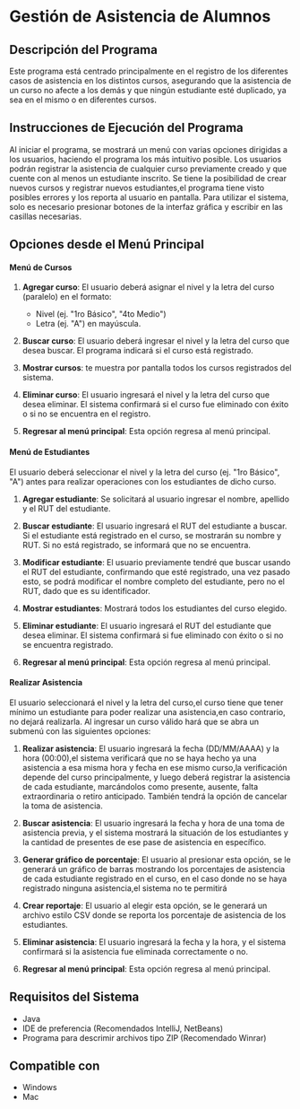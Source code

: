 # Gestión de Asistencia de Alumnos

## Descripción del Programa

Este programa está centrado principalmente en el registro de los diferentes casos de asistencia en los distintos cursos, asegurando que la asistencia de un curso no afecte a los demás y que ningún estudiante esté duplicado, ya sea en el mismo o en diferentes cursos.

## Instrucciones de Ejecución del Programa

Al iniciar el programa, se mostrará un menú con varias opciones dirigidas a los usuarios, haciendo el programa los más intuitivo posible. Los usuarios podrán registrar la asistencia de cualquier curso previamente creado y que cuente con al menos un estudiante inscrito. Se tiene la posibilidad de crear nuevos cursos y registrar nuevos estudiantes,el programa tiene visto posibles errores y los reporta al usuario en pantalla. Para utilizar el sistema, solo es necesario presionar botones de la interfaz gráfica y escribir en las casillas necesarias.

## Opciones desde el Menú Principal

#### Menú de Cursos

1. **Agregar curso**: El usuario deberá asignar el nivel y la letra del curso (paralelo) en el formato:
    - Nivel (ej. "1ro Básico", "4to Medio")
    - Letra (ej. "A") en mayúscula.

2. **Buscar curso**: El usuario deberá ingresar el nivel y la letra del curso que desea buscar. El programa indicará si el curso está registrado.

3. **Mostrar cursos**: te muestra por pantalla todos los cursos registrados del sistema.

4. **Eliminar curso**: El usuario ingresará el nivel y la letra del curso que desea eliminar. El sistema confirmará si el curso fue eliminado con éxito o si no se encuentra en el registro.

5. **Regresar al menú principal**: Esta opción regresa al menú principal.

#### Menú de Estudiantes

El usuario deberá seleccionar el nivel y la letra del curso (ej. "1ro Básico", "A") antes para realizar operaciones con los estudiantes de dicho curso.

1. **Agregar estudiante**: Se solicitará al usuario ingresar el nombre, apellido y el RUT del estudiante.

2. **Buscar estudiante**: El usuario ingresará el RUT del estudiante a buscar. Si el estudiante está registrado en el curso, se mostrarán su nombre y RUT. Si no está registrado, se informará que no se encuentra.

3. **Modificar estudiante**: El usuario previamente tendré que buscar usando el RUT del estudiante, confirmando que esté registrado, una vez pasado esto, se podrá modificar el nombre completo del estudiante, pero no el RUT, dado que es su identificador.

4. **Mostrar estudiantes**: Mostrará todos los estudiantes del curso elegido.

5. **Eliminar estudiante**: El usuario ingresará el RUT del estudiante que desea eliminar. El sistema confirmará si fue eliminado con éxito o si no se encuentra registrado.

6. **Regresar al menú principal**: Esta opción regresa al menú principal.

#### Realizar Asistencia

El usuario seleccionará el nivel y la letra del curso,el curso tiene que tener mínimo un estudiante para poder realizar una asistencia,en caso contrario, no dejará realizarla. Al ingresar un curso válido hará que se abra un submenú con las siguientes opciones:

1. **Realizar asistencia**: El usuario ingresará la fecha (DD/MM/AAAA) y la hora (00:00),el sistema verificará que no se haya hecho ya una asistencia a esa misma hora y fecha en ese mismo curso,la verificación depende del curso principalmente, y luego deberá registrar la asistencia de cada estudiante, marcándolos como presente, ausente, falta extraordinaria o retiro anticipado. También tendrá la opción de cancelar la toma de asistencia.

2. **Buscar asistencia**: El usuario ingresará la fecha y hora de una toma de asistencia previa, y el sistema mostrará la situación de los estudiantes y la cantidad de presentes de ese pase de asistencia en específico.

3. **Generar gráfico de porcentaje**: El usuario al presionar esta opción, se le generará un gráfico de barras mostrando los porcentajes de asistencia de cada estudiante registrado en el curso, en el caso donde no se haya registrado ninguna asistencia,el sistema no te permitirá

4. **Crear reportaje**: El usuario al elegir esta opción, se le generará un archivo estilo CSV donde se reporta los porcentaje de asistencia de los estudiantes.

5. **Eliminar asistencia**: El usuario ingresará la fecha y la hora, y el sistema confirmará si la asistencia fue eliminada correctamente o no.

6. **Regresar al menú principal**: Esta opción regresa al menú principal.

## Requisitos del Sistema
- Java
- IDE de preferencia (Recomendados IntelliJ, NetBeans)
- Programa para descrimir archivos tipo ZIP (Recomendado Winrar)

## Compatible con
- Windows
- Mac
